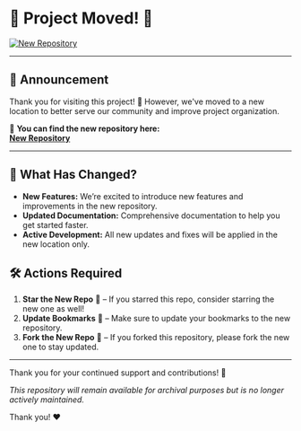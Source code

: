 # 🚀 Project Moved! 🚀

[![New Repository](https://img.shields.io/badge/Repository-Moved-blue.svg)](https://github.com/EasyArt/linuxinstallerscripts/tree/main)

---

## 📢 Announcement

Thank you for visiting this project! 🎉 However, we've moved to a new location to better serve our community and improve project organization.

🔗 **You can find the new repository here:**  
[**New Repository**](https://github.com/EasyArt/linuxinstallerscripts/tree/main)

---

## 📜 What Has Changed?

- **New Features:** We’re excited to introduce new features and improvements in the new repository.
- **Updated Documentation:** Comprehensive documentation to help you get started faster.
- **Active Development:** All new updates and fixes will be applied in the new location only.

## 🛠️ Actions Required

1. **Star the New Repo** 🌟 – If you starred this repo, consider starring the new one as well!
2. **Update Bookmarks** 🔖 – Make sure to update your bookmarks to the new repository.
3. **Fork the New Repo** 🍴 – If you forked this repository, please fork the new one to stay updated.

---

Thank you for your continued support and contributions! 🙏

_This repository will remain available for archival purposes but is no longer actively maintained._ 

Thank you! ❤️
